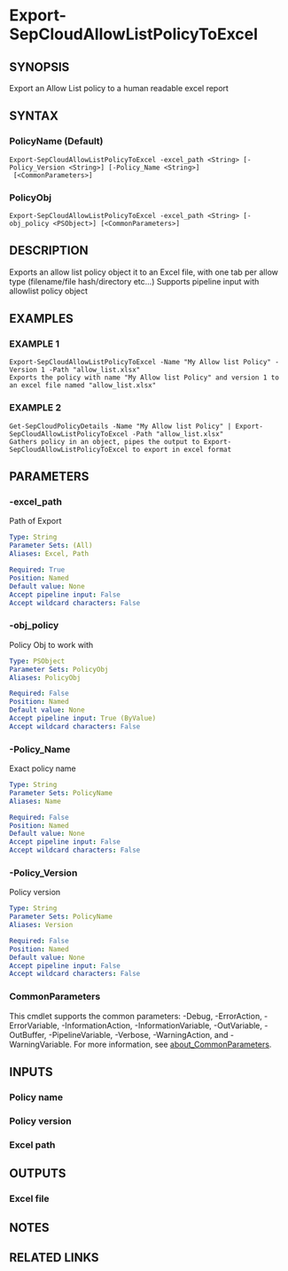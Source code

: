 ﻿---
external help file: PSSymantecCloud-help.xml
Module Name: PSSymantecCloud
online version:
schema: 2.0.0
---

# Export-SepCloudAllowListPolicyToExcel

## SYNOPSIS
Export an Allow List policy to a human readable excel report

## SYNTAX

### PolicyName (Default)
```
Export-SepCloudAllowListPolicyToExcel -excel_path <String> [-Policy_Version <String>] [-Policy_Name <String>]
 [<CommonParameters>]
```

### PolicyObj
```
Export-SepCloudAllowListPolicyToExcel -excel_path <String> [-obj_policy <PSObject>] [<CommonParameters>]
```

## DESCRIPTION
Exports an allow list policy object it to an Excel file, with one tab per allow type (filename/file hash/directory etc...)
Supports pipeline input with allowlist policy object

## EXAMPLES

### EXAMPLE 1
```
Export-SepCloudAllowListPolicyToExcel -Name "My Allow list Policy" -Version 1 -Path "allow_list.xlsx"
Exports the policy with name "My Allow list Policy" and version 1 to an excel file named "allow_list.xlsx"
```

### EXAMPLE 2
```
Get-SepCloudPolicyDetails -Name "My Allow list Policy" | Export-SepCloudAllowListPolicyToExcel -Path "allow_list.xlsx"
Gathers policy in an object, pipes the output to Export-SepCloudAllowListPolicyToExcel to export in excel format
```

## PARAMETERS

### -excel_path
Path of Export

```yaml
Type: String
Parameter Sets: (All)
Aliases: Excel, Path

Required: True
Position: Named
Default value: None
Accept pipeline input: False
Accept wildcard characters: False
```

### -obj_policy
Policy Obj to work with

```yaml
Type: PSObject
Parameter Sets: PolicyObj
Aliases: PolicyObj

Required: False
Position: Named
Default value: None
Accept pipeline input: True (ByValue)
Accept wildcard characters: False
```

### -Policy_Name
Exact policy name

```yaml
Type: String
Parameter Sets: PolicyName
Aliases: Name

Required: False
Position: Named
Default value: None
Accept pipeline input: False
Accept wildcard characters: False
```

### -Policy_Version
Policy version

```yaml
Type: String
Parameter Sets: PolicyName
Aliases: Version

Required: False
Position: Named
Default value: None
Accept pipeline input: False
Accept wildcard characters: False
```

### CommonParameters
This cmdlet supports the common parameters: -Debug, -ErrorAction, -ErrorVariable, -InformationAction, -InformationVariable, -OutVariable, -OutBuffer, -PipelineVariable, -Verbose, -WarningAction, and -WarningVariable. For more information, see [about_CommonParameters](http://go.microsoft.com/fwlink/?LinkID=113216).

## INPUTS

### Policy name
### Policy version
### Excel path
## OUTPUTS

### Excel file
## NOTES

## RELATED LINKS
